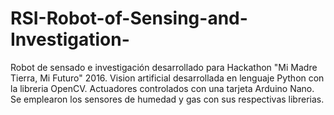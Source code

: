 # RSI-Robot-of-Sensing-and-Investigation-
Robot de sensado e investigación desarrollado para Hackathon "Mi Madre
Tierra, Mi Futuro" 2016.
Vision artificial desarrollada en lenguaje Python con la libreria OpenCV.
Actuadores controlados con una tarjeta Arduino Nano.
Se emplearon los sensores de humedad y gas con sus respectivas librerias.
